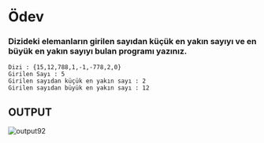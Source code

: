 # Ödev
### Dizideki elemanların girilen sayıdan küçük en yakın sayıyı ve en büyük en yakın sayıyı bulan programı yazınız.
```
Dizi : {15,12,788,1,-1,-778,2,0}
Girilen Sayı : 5
Girilen sayıdan küçük en yakın sayı : 2
Girilen sayıdan büyük en yakın sayı : 12
```

## **OUTPUT**
![output92](https://user-images.githubusercontent.com/74976052/133158619-8c2f0f34-e785-45c2-be23-9e5dd5ddcc55.png)